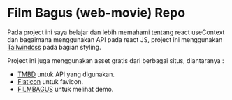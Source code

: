 # Film Bagus (web-movie) Repo

Pada project ini saya belajar dan lebih memahami tentang react useContext dan bagaimana menggunakan API pada react JS, project ini menggunakan [Tailwindcss](https://tailwindcss.com/) pada bagian styling.

Project ini juga menggunakan asset gratis dari berbagai situs, diantaranya :
- [TMBD](https://www.pexels.com/) untuk API yang digunakan.
- [Flaticon](https://www.flaticon.com/free-icons/letter-d) untuk favicon.
- [FILMBAGUS](https://film-bagus.vercel.app/) untuk melihat demo.

